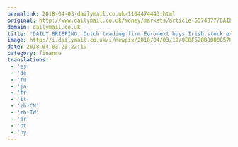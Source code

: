 ```yaml
---
permalink: 2018-04-03-dailymail.co.uk-1104474443.html
original: http://www.dailymail.co.uk/money/markets/article-5574877/DAILY-BREIFING-Euronext-buys-Irish-stock-exchange-steal-business-Britain-Brexit.html?ITO=1490&ns_mchannel=rss&ns_campaign=1490
domain: dailymail.co.uk
title: 'DAILY BRIEFING: Dutch trading firm Euronext buys Irish stock exchange'
image: http://i.dailymail.co.uk/i/newpix/2018/04/03/19/0E8F528B00000578-0-image-a-8_1522781630883.jpg
date: 2018-04-03 23:22:19
category: finance
translations: 
 - 'es'
 - 'de'
 - 'ru'
 - 'ja'
 - 'fr'
 - 'it'
 - 'zh-CN'
 - 'zh-TW'
 - 'ar'
 - 'pt'
 - 'hy'
---
```


